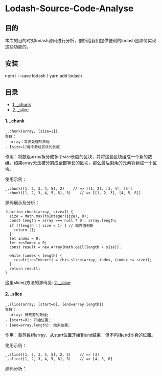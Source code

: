 # Lodash-Source-Code-Analyse

## 目的

本库的目的时对lodash源码进行分析，剖析给我们提供便利的lodash是如何实现这些功能的。

## 安装

npm i --save lodash / yarn add lodash

## 目录

- [1. _chunk](#1-_chunk)
- [2. _slice](#2-_slice)


#### 1. _chunk
```
_.chunk(array, [size=1])
参数：
- array：需要处理的数组
- [size=1]每个数组区块的长度
```
作用：将数组array拆分成多个size长度的区块，并将这些区块组成一个新的数组。如果array无法被分割成全部等长的区块，那么最后剩余的元素将组成一个区块。

使用示例：
```
_.chunk([1, 2, 3, 4, 5], 2)    // => [[1, 2], [3, 4], [5]]
_.chunk([1, 2, 3, 4, 5, 6], 3)    // => [[1, 2, 3], [4, 5, 6]]

```
源码展示及分析：

```
function chunk(array, size=1) {
  size = Math.max(toInteger(size), 0);
  const length = array === null ? 0 : array.length;
  if (!length || size < 1) { // 临界值判断
    return [];
  }
  let index = 0;
  let resIndex = 0;
  const result = new Array(Math.ceil(length / size));
  
  while (index < length) {
    result[resIndex++] = this.slice(array, index, (index += size));
  }
  return result;
}
```
这里slice()方法的源码见: [2. _slice](#2-_slice)

#### 2. _slice

```
_.slice(array, [start=0], [end=array.length])
参数：
- array: 待裁剪的数组;
- [start=0]: 开始位置;
- [end=array.length]: 结束位置;
```
作用：裁剪数组array，从start位置开始到end结束，但不包括end本身的位置。

使用示例：
```
_.slice([1, 2, 3, 4, 5], 2, 3)    // => [3]
_.slice([1, 2, 3, 4, 5, 6], 3)    // => [4, 5, 6]

```
源码分析：

```

```



























































